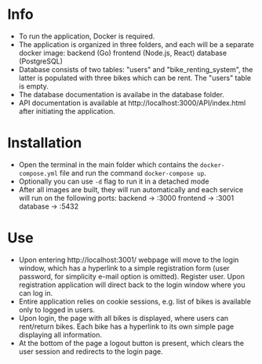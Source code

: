 # Info
- To run the application, Docker is required.
- The application is organized in three folders, and each will be a separate docker image:
    backend (Go)
    frontend (Node.js, React)
    database (PostgreSQL)
- Database consists of two tables: "users" and "bike_renting_system", the latter is populated with three bikes which can be rent. The "users" table is empty. 
- The database documentation is availabe in the database folder.
- API documentation is available at http://localhost:3000/API/index.html after initiating the application.

# Installation
- Open the terminal in the main folder which contains the `docker-compose.yml` file and run the command `docker-compose up`. 
-  Optionally you can use `-d` flag to run it in a detached mode
- After all images are built, they will run automatically and each service will run on the following ports:
    backend -> :3000
    frontend -> :3001
    database -> :5432

# Use
- Upon entering http://localhost:3001/ webpage will move to the login window, which has a hyperlink to a simple registration form (user password, for simplicity e-mail option is omitted). Register user. Upon registration application will direct back to the login window where you can log in.
- Entire application relies on cookie sessions, e.g. list of bikes is available only to logged in users.
- Upon login, the page with all bikes is displayed, where users can rent/return bikes. Each bike has a hyperlink to its own simple page displaying all information.
- At the bottom of the page a logout button is present, which clears the user session and redirects to the login page.